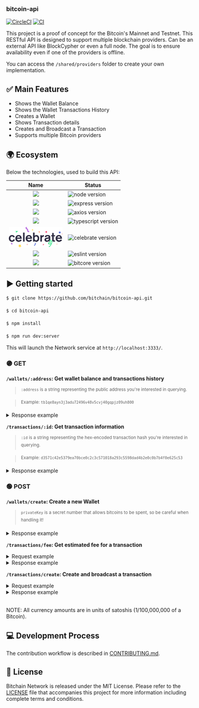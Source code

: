 ### bitcoin-api

[![CircleCI](https://circleci.com/gh/bitchain/bitcoin-api.svg?style=svg)](https://circleci.com/gh/bitchain/bitcoin-api)
[![CI](https://github.com/bitchain/bitcoin-api/actions/workflows/main.yml/badge.svg)]()

This project is a proof of concept for the Bitcoin's Mainnet and Testnet. 
This RESTful API is designed to support multiple blockchain providers. Can be an external API like BlockCypher or even a full node. The goal is to ensure availability even if one of the providers is offline.

You can access the `/shared/providers` folder to create your own implementation.

## ✅ Main Features
- Shows the Wallet Balance
- Shows the Wallet Transactions History
- Creates a Wallet
- Shows Transaction details
- Creates and Broadcast a Transaction
- Supports multiple Bitcoin providers

## 🌍 Ecosystem

Below the technologies, used to build this API:

|                      Name                                   |                         Status                          |
|:-----------------------------------------------------------:|-------------------------------------------------------|
|<img height="65" src="https://cdn.worldvectorlogo.com/logos/nodejs-1.svg"> | <img alt="node version" src="https://img.shields.io/badge/nodejs-v18.17.1-blue"> |
|<img height="60" src="https://upload.vectorlogo.zone/logos/expressjs/images/a1b5cb1f-dae7-4971-ab5b-68efce751b0f.svg"> | <img alt="express version" src="https://img.shields.io/badge/express-v4.18.2-blue">|
|<img height="20" src="https://axios-http.com/assets/logo.svg"> | <img alt="axios version" src="https://img.shields.io/badge/axios-v1.6.5-blue">|
|<img height="60" src="https://cdn.worldvectorlogo.com/logos/typescript.svg"> | <img alt="typescript version" src="https://img.shields.io/badge/typescript-v4.9.5-blue"> |
|<img height="55" src="https://raw.githubusercontent.com/arb/celebrate/master/images/logo.svg"> | <img alt="celebrate version" src="https://img.shields.io/badge/celebrate-v13.0.4-blue">|
|<img height="60" src="https://cdn.worldvectorlogo.com/logos/eslint-1.svg"> | <img alt="eslint version" src="https://img.shields.io/badge/eslint-v8.56.0-blue"> |
|<img height="42" src="https://cdn.worldvectorlogo.com/logos/bitpay.svg"> | <img alt="bitcore version" src="https://img.shields.io/badge/bitcore_lib-v8.25.47-blue"> |



## ▶️ Getting started

```bash
$ git clone https://github.com/bitchain/bitcoin-api.git

$ cd bitcoin-api

$ npm install

$ npm run dev:server
```

This will launch the Network service at `http://localhost:3333/`.

### 🟣 GET

**`/wallets/:address`: Get wallet balance and transactions history**

> <sup>`:address` is a string representing the public address you're interested in querying.</sup>

> <sup>Example: `tb1qe8ayn3j3adu72496v48v5cvj40gqpjz09uh800` </sup>

<details>
<summary>Response example</summary>
<br>

```json
{
  "address": "tb1qe8ayn3j3adu72496v48v5cvj40gqpjz09uh800",
  "balance": 1030000,
  "confirmedBalance": 1030000,
  "unconfirmedBalance": 0,
  "transactionsReference": [
    {
      "transactionId": "d8db85b8aa834bab65c59eac0159ad166c3b89e09a06520412c9821e71222f52",
      "confirmations": 10,
      "value": 10000,
      "blockHeight": 1938604
    },
    ...
  ]
}
```
</details>


**`/transactions/:id`: Get transaction information**

> <sup>`:id` is a string representing the hex-encoded transaction hash you're interested in querying.</sup>

> <sup>Example: `d3571c42e5379ea70bce0c2c3c571018a293c5598dad4b2e0c0b7b4f0e625c53` </sup>

<details>
<summary>Response example</summary>
<br>

```json
{
  "id": "d3571c42e5379ea70bce0c2c3c571018a293c5598dad4b2e0c0b7b4f0e625c53",
  "fee": 24547,
  "confirmations": 4,
  "date": "2021-03-02T21:02:23.000Z",
  "transactionInput": [
    {
      "address": "tb1q3yyq37lalgq0chareur9yykgtgpqwztt5uezvz",
      "value": 78836818
    },
    ...
  ],
  "transactionOutput": [
    {
      "address": "mhfNudm6YDYnYkegFSjcsppucpAA8TRviD",
      "value": 100000000
    },
    ...
  ]
}
```
</details>



### 🟢 POST

**`/wallets/create`: Create a new Wallet**
> <sup> `privateKey` is a secret number that allows bitcoins to be spent, so be careful when handling it!</sup>

<details>
<summary>Response example</summary>
<br>

```json
{
  "address": "mffzq5WLcJVsokpSjVgPmjPmUCK5K2UoZN",
  "privateKey": "cW33mrcvCY2YzoFegug4xfQ8U4yNEAeLRUs2z78ZwCwb4w1Fn35K"
}
```
</details>


**`/transactions/fee`: Get estimated fee for a transaction**

<details>
<summary>Request example</summary>
<br>

```json
{
  "addressFrom": "muwAf337HUDpuajeA2yERod4bPZyWpcqbd",
  "addressTo": "mjDaJzEDCjiS86jJWmpn38nGe2A9N7EStd",
  "value": 10000
}
```
</details>

<details>
<summary>Response example</summary>
<br>

```json
{
  "transactionEstimatedFee": 15200
}
```
</details>


**`/transactions/create`: Create and broadcast a transaction**

<details>
<summary>Request example</summary>
<br>

```json
{
  "privateKey": "cW33mrcvCY2YzoFegug4xfQ8U4yNEAeLRUs2z78ZwCwb4w1Fn35K",
  "addressTo": "muwAf337HUDpuajeA2yERod4bPZyWpcqbd",
  "value": 1000
}
```
</details>

<details>
<summary>Response example</summary>
<br>

```json
{
  "id": "9b04e5034e547e0e47291488a2986e5120b0dd38e01541f7ee71136d2a676877",
  "fee": 13700,
  "transactionInput": [
    {
      "address": "mjDaJzEDCjiS86jJWmpn38nGe2A9N7EStd",
      "value": 41700
    }
  ],
  "transactionOutput": [
    {
      "address": "muwAf337HUDpuajeA2yERod4bPZyWpcqbd",
      "value": 1000
    },
    ...
  ]
}
```
</details>

</br>

NOTE: All currency amounts are in units of satoshis (1/100,000,000 of a Bitcoin).


## 💻 Development Process

The contribution workflow is described in [CONTRIBUTING.md](CONTRIBUTING.md).

## 📝 License

Bitchain Network is released under the MIT License. Please refer to the [LICENSE](LICENSE) file that accompanies this project for more information including complete terms and conditions.
